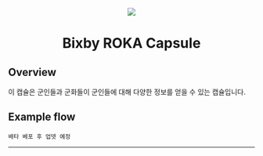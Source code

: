 <p align="Center">
  <img src="https://bixbydevelopers.com/dev/docs-assets/resources/dev-guide/bixby_logo_github-11221940070278028369.png">
  <br/>
  <h1 align="Center">Bixby ROKA Capsule</h1>
</p>

## Overview

이 캡슐은 군인들과 군화들이 군인들에 대해 다양한 정보를 얻을 수 있는 캡슐입니다.

## Example flow

```
배타 베포 후 업뎃 예정
```
---
